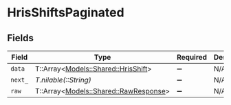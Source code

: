 # HrisShiftsPaginated


## Fields

| Field                                                                       | Type                                                                        | Required                                                                    | Description                                                                 |
| --------------------------------------------------------------------------- | --------------------------------------------------------------------------- | --------------------------------------------------------------------------- | --------------------------------------------------------------------------- |
| `data`                                                                      | T::Array<[Models::Shared::HrisShift](../../models/shared/hrisshift.md)>     | :heavy_minus_sign:                                                          | N/A                                                                         |
| `next_`                                                                     | *T.nilable(::String)*                                                       | :heavy_minus_sign:                                                          | N/A                                                                         |
| `raw`                                                                       | T::Array<[Models::Shared::RawResponse](../../models/shared/rawresponse.md)> | :heavy_minus_sign:                                                          | N/A                                                                         |